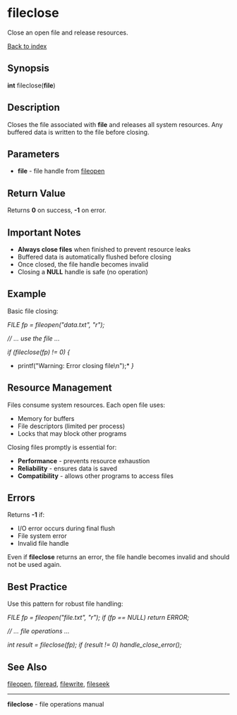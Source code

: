 # fileclose

Close an open file and release resources.

[Back to index](index.md)

## Synopsis

**int** fileclose(**file**)

## Description

Closes the file associated with **file** and releases all system resources. Any buffered data is written to the file before closing.

## Parameters

- **file** - file handle from [fileopen](fileopen.md)

## Return Value

Returns **0** on success, **-1** on error.

## Important Notes

- **Always close files** when finished to prevent resource leaks
- Buffered data is automatically flushed before closing
- Once closed, the file handle becomes invalid
- Closing a **NULL** handle is safe (no operation)

## Example

Basic file closing:

*FILE fp = fileopen("data.txt", "r");*

*// ... use the file ...*

*if (fileclose(fp) != 0) {*
*    printf("Warning: Error closing file\n");*
*}*

## Resource Management

Files consume system resources. Each open file uses:

- Memory for buffers
- File descriptors (limited per process)
- Locks that may block other programs

Closing files promptly is essential for:

- **Performance** - prevents resource exhaustion
- **Reliability** - ensures data is saved
- **Compatibility** - allows other programs to access files

## Errors

Returns **-1** if:

- I/O error occurs during final flush
- File system error
- Invalid file handle

Even if **fileclose** returns an error, the file handle becomes invalid and should not be used again.

## Best Practice

Use this pattern for robust file handling:

*FILE fp = fileopen("file.txt", "r");*
*if (fp == NULL) return ERROR;*

*// ... file operations ...*

*int result = fileclose(fp);*
*if (result != 0) handle_close_error();*

## See Also

[fileopen](fileopen.md), [fileread](fileread.md), [filewrite](filewrite.md), [fileseek](fileseek.md)

---

**fileclose** - file operations manual